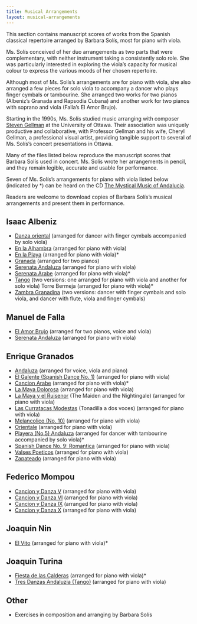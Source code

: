 ```yaml
---
title: Musical Arrangements
layout: musical-arrangements
---
```


This section contains manuscript scores of works from the Spanish classical repertoire arranged by Barbara Solís, most for piano with viola. 

Ms. Solís conceived of her duo arrangements as two parts that were complementary, with neither instrument taking a consistently solo role. She was particularly interested in exploring the viola’s capacity for musical colour to express the various moods of her chosen repertoire.

Although most of Ms. Solís’s arrangements are for piano with viola, she also arranged a few pieces for solo viola to accompany a dancer who plays finger cymbals or tambourine. She arranged two works for two pianos (Albeniz’s Granada and Rapsodia Cubana) and another work for two pianos with soprano and viola (Falla’s El Amor Brujo).

Starting in the 1990s, Ms. Solís studied music arranging with composer [Steven Gellman](https://www.stevengellman.com/ "Steven Gellman") at the University of Ottawa. Their association was uniquely productive and collaborative, with Professor Gellman and his wife, Cheryl Gellman, a professional visual artist, providing tangible support to several of Ms. Solís’s concert presentations in Ottawa.

Many of the files listed below reproduce the manuscript scores that Barbara Solís used in concert. Ms. Solís wrote her arrangements in pencil, and they remain legible, accurate and usable for performance.

Seven of Ms. Solís’s arrangements for piano with viola listed below (indicated by \*) can be heard on the CD [The Mystical Music of Andalucia](/andalucia "The Mystical Music of Andalucia").

Readers are welcome to download copies of Barbara Solís’s musical arrangements and present them in performance.

## Isaac Albeniz

* [Danza oriental](# "Danza oriental") (arranged for dancer with finger cymbals accompanied by solo viola)
* [En la Alhambra](# "En la Alhambra") (arranged for piano with viola)
* [En la Playa](# "En la Playa") (arranged for piano with viola)\*
* [Granada](# "Granada") (arranged for two pianos)
* [Serenata Andaluza](# "Serenata Andaluza") (arranged for piano with viola)
* [Serenata Arabe](# "Serenata Arabe") (arranged for piano with viola)\*
* [Tango](# "Tango") (two versions: one arranged for piano with viola and another for solo viola)
  Torre Bermeja (arranged for piano with viola)\*
* [Zambra Granadina](# "Zambra Granadina") (two versions: dancer with finger cymbals and solo viola, and dancer with flute, viola and finger cymbals)

## Manuel de Falla

* [El Amor Brujo](# "El Amor Brujo") (arranged for two pianos, voice and viola)
* [Serenata Andaluza](# "Serenata Andaluza") (arranged for piano with viola)

## Enrique Granados

* [Andaluza](# "Andaluza") (arranged for voice, viola and piano)
* [El Galente (Spanish Dance No. 1)](# "El Galente (Spanish Dance No. 1)") (arranged for piano with viola)
* [Cancion Arabe](# "Cancion Arabe") (arranged for piano with viola)\*
* [La Maya Dolorosa](# "La Maya Dolorosa") (arranged for piano with viola)
* [La Maya y el Ruisenor](# "La Maya y el Ruisenor") (The Maiden and the Nightingale) (arranged for piano with viola)
* [Las Curratacas Modestas](# "Las Curratacas Modestas") (Tonadilla a dos voces) (arranged for piano with viola)
* [Melancolico (No. 10)](# "Melancolico (No. 10)") (arranged for piano with viola)
* [Orientale](# "Orientale") (arranged for piano with viola)
* [Playera (No.5) Andaluza](# "Playera (No.5) Andaluza") (arranged for dancer with tambourine accompanied by solo viola)\*
* [Spanish Dance No. 9: Romantica](# "Spanish Dance No. 9: Romantica") (arranged for piano with viola)
* [Valses Poeticos](# "Valses Poeticos") (arranged for piano with viola)
* [Zapateado](# "Zapateado") (arranged for piano with viola)

## Federico Mompou

* [Cancion y Danza V](# "Cancion y Danza V") (arranged for piano with viola)
* [Cancion y Danza VI](# "Cancion y Danza VI") (arranged for piano with viola)
* [Cancion y Danza IX](# "Cancion y Danza IX") (arranged for piano with viola)
* [Cancion y Danza X](# "Cancion y Danza X") (arranged for piano with viola)

## Joaquin Nin

* [El Vito](# "El Vito") (arranged for piano with viola)\*

## Joaquin Turina

* [Fiesta de las Calderas](# "Fiesta de las Calderas") (arranged for piano with viola)\*
* [Tres Danzas Andaluzia (Tango)](# "Tres Danzas Andaluzia (Tango)") (arranged for piano with viola)

## Other

* Exercises in composition and arranging by Barbara Solís
